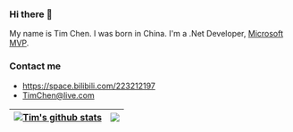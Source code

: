### Hi there 👋

My name is Tim Chen. 
I was born in China. 
I'm a .Net Developer, [Microsoft MVP](https://mvp.microsoft.com/zh-cn/PublicProfile/5004310).

### Contact me

- <https://space.bilibili.com/223212197>
- <TimChen@live.com>


| <a href="https://github.com/anuraghazra/github-readme-stats"><img align="center" src="https://github-readme-stats.vercel.app/api?username=TimChen44&show_icons=true&include_all_commits=true&theme=buefy&hide_border=true" alt="Tim's github stats" /></a> | <a href="https://github.com/anuraghazra/github-readme-stats"><img align="center" src="https://github-readme-stats.vercel.app/api/top-langs/?username=TimChen44&layout=compact&theme=buefy&hide_border=true" /></a> |
| ------------- | ------------- |

<!--
**TimChen44/TimChen44** is a ✨ _special_ ✨ repository because its `README.md` (this file) appears on your GitHub profile.

Here are some ideas to get you started:

- 🔭 I’m currently working on ...
- 🌱 I’m currently learning ...
- 👯 I’m looking to collaborate on ...
- 🤔 I’m looking for help with ...
- 💬 Ask me about ...
- 📫 How to reach me: ...
- 😄 Pronouns: ...
- ⚡ Fun fact: ...
-->
